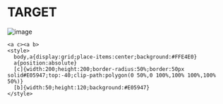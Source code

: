 # TARGET

![image](https://github.com/user-attachments/assets/a4459b30-45d3-488f-8092-e923bc8c41a3)

```
<a c><a b>
<style>
  body,a{display:grid;place-items:center;background:#FFE4E0}
  a{position:absolute}
  [c]{width:200;height:200;border-radius:50%;border:50px solid#E05947;top:-40;clip-path:polygon(0 50%,0 100%,100% 100%,100% 50%)}
  [b]{width:50;height:120;background:#E05947}
</style>
```

